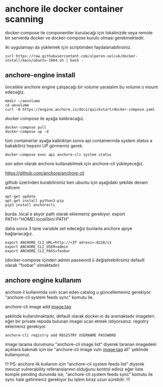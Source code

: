 # anchore ile docker container scanning

docker-compose ile componentler kurulacağı için lokalinizde veya remote bir serverda docker ve docker-compose kurulu olması gerekmektedir.

iki uygulamayı da yüklemek için scriptimden faydalanabilirsiniz.

```
curl https://raw.githubusercontent.com/alperen-selcuk/docker-install/main/ubuntu-1804.sh | bash - 
```

## anchore-engine install

öncelikle anchore engine çalışacağı bir volume yaratalım bu volume u mount edeceğiz.

```
mkdir ~/aevolume
cd aevolume
curl -O https://engine.anchore.io/docs/quickstart/docker-compose.yaml
```

docker compose ile ayağa kaldıracağız.

```
docker-compose pull
docker-compose up -d
```

tüm containerlar ayağa kalktıktan sonra api containerında system status a bakabiliriz hepsini UP görmemiz gerek.

```
docker-compose exec api anchore-cli system status
```

son adım olarak anchore kullanabilmek için anchore-cli yükleyeceğiz.

https://github.com/anchore/anchore-cli

github üzerinden kurabilirsiniz ben ubuntu için aşağıdaki şekilde devam edicem

```
apt-get update
apt-get install python3-pip
pip3 install anchorecli
```

burda .local e atıyor path olarak eklemeniz gerekiyor. export PATH="$HOME/.local/bin/:$PATH"

daha sonra 3 tane variable set edeceğiz bunlarla anchore apiye bağlanacağız.

```
export ANCHORE_CLI_URL=http://<IP adress>:8228/v1
export ANCHORE_CLI_USER=admin
export ANCHORE_CLI_PASS=foobar
```

(docker-compose içinden admin password ü değiştirebilirsiniz default olarak "foobar" olmaktadır)

## anchore engine kullanım

 anchore il kullanımda vuln scan eden catalog u güncellememiz gerekiyor.  "anchore-cli system feeds sync" komutu ile.

 anchore-cli image add <image:tag> 
 
 şeklinde kullanılmaktadır, default olarak docker.io da aramaktadır imageleri. eğer bir private repoda bulunan imagei scan etmek istiyorsanız. registry eklemeniz gerekiyor.
 ```
 anchore-cli registry add REGISTRY USERNAME PASSWORD
```

image tarama durumunu "anchore-cli image list" diyerek taranan imagedeki açıklara bakmak için ise "anchore-cli image vuln <image:tag> all" şeklinde kullanıyoruz.

!!!
PS: anchore ilk kullanım için “anchore-cli system feeds list” diyerek mevcut vulnerability referanslarının olduğunu kontrol ediniz eğer liste komple pending durumda ise, “anchore-cli system feeds sync” komutu ile sync hale getirmeniz gerekiyor bu işlem biraz uzun sürebilir.
!!!
